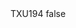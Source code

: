 <?xml version="1.0" encoding="UTF-8"?>
<CustomMetadata xmlns="http://soap.sforce.com/2006/04/metadata">
    <label>TXU194</label>
    <protected>false</protected>
</CustomMetadata>
